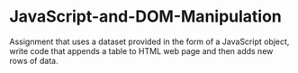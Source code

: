# JavaScript-and-DOM-Manipulation
Assignment  that uses a dataset provided in the form of a JavaScript object, write code that appends a table to HTML web page and then adds new rows of data.
